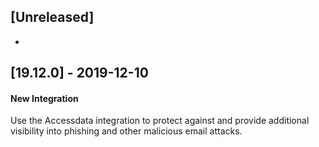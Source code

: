 ## [Unreleased]
-


## [19.12.0] - 2019-12-10
#### New Integration
Use the Accessdata integration to protect against and provide additional visibility into phishing and other malicious email attacks.